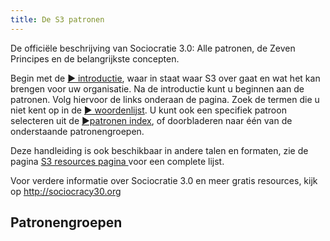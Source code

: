 ```yaml
---
title: De S3 patronen
---
```


De officiële beschrijving van Sociocratie 3.0: Alle patronen, de Zeven Principes en de belangrijkste concepten.

Begin met de [&#9654; introductie](introduction.html), waar in staat waar S3 over gaat en wat het kan brengen voor uw organisatie. Na de introductie kunt u beginnen aan de patronen. Volg hiervoor de links onderaan de pagina. Zoek de termen die u niet kent op in de [&#9654; woordenlijst](glossary.html). U kunt ook een specifiek patroon selecteren uit de [&#9654;patronen index](pattern-index.html), of doorbladeren naar één van de onderstaande patronengroepen.

Deze handleiding is ook beschikbaar in andere talen en formaten, zie de pagina [S3 resources pagina ](https://sociocracy30.org/resources) voor een complete lijst.

Voor verdere informatie over Sociocratie 3.0 en meer gratis resources, kijk op <http://sociocracy30.org>

## Patronengroepen

<!-- GROUP-INDEX -->